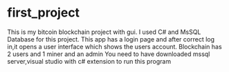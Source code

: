 # first_project
This is my bitcoin blockchain project with gui.
I used C# and MsSQL Database for this project.
This app has a login page and after correct log in,it opens a user interface which shows the users account.
Blockchain has 2 users and 1 miner and an admin
You need to have downloaded mssql server,visual studio with c# extension to run this program
